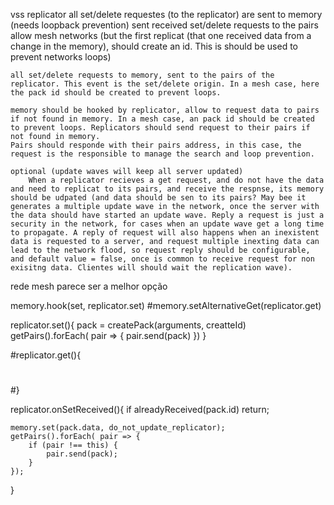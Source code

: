 vss replicator
    all set/delete requestes (to the replicator) are sent to memory (needs loopback prevention)
        sent received set/delete requests to the pairs allow mesh networks (but the first replicat (that one received data from a change in the memory), should create an id. This is should be used to prevent networks loops)


    all set/delete requests to memory, sent to the pairs of the replicator. This event is the set/delete origin. In a mesh case, here the pack id should be created to prevent loops.

    memory should be hooked by replicator, allow to request data to pairs if not found in memory. In a mesh case, an pack id should be created to prevent loops. Replicators should send request to their pairs if not found in memory.
    Pairs should responde with their pairs address, in this case, the request is the responsible to manage the search and loop prevention.

    optional (update waves will keep all server updated)
        When a replicator recieves a get request, and do not have the data and need to replicat to its pairs, and receive the respnse, its memory should be udpated (and data should be sen to its pairs? May bee it generates a multiple update wave in the network, once the server with the data should have started an update wave. Reply a request is just a security in the network, for cases when an update wave get a long time to propagate. A reply of request will also happens when an inexistent data is requested to a server, and request multiple inexting data can lead to the network flood, so request reply should be configurable, and default value = false, once is common to receive request for non exisitng data. Clientes will should wait the replication wave).




rede mesh parece ser a melhor opção


memory.hook(set, replicator.set)
#memory.setAlternativeGet(replicator.get)

replicator.set(){
    pack = createPack(arguments, creatteId)
    getPairs().forEach( pair => {
        pair.send(pack)
    })
}

#replicator.get(){
#
#}

replicator.onSetReceived(){
    if alreadyReceived(pack.id) return;

    memory.set(pack.data, do_not_update_replicator);
    getPairs().forEach( pair => {
        if (pair !== this) {
            pair.send(pack);
        }
    });
}
